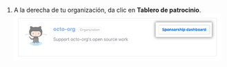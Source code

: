 1. A la derecha de tu organización, da clic en **Tablero de patrocinio**. ![Botón de tablero de patrocinio](/assets/images/help/sponsors/org-sponsorship-dashboard.png)
